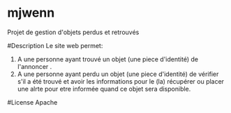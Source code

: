 # mjwenn
Projet de gestion d'objets perdus et retrouvés

#Description
Le site web permet:
1) A une personne ayant trouvé un objet (une piece d'identité) de l'annoncer .
2) A une personne ayant perdu un objet (une piece d'identité) de vérifier s'il a été trouvé et avoir les informations pour le (la) récupérer ou placer une alrte pour etre informée quand ce objet sera disponible.

#License
Apache
